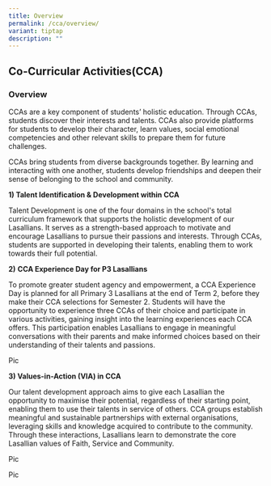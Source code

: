 ```yaml
---
title: Overview
permalink: /cca/overview/
variant: tiptap
description: ""
---
```

<h2>Co-Curricular Activities(CCA)</h2>
<h3>Overview</h3>
<p>CCAs are a key component of students’ holistic education. Through CCAs,
students discover their interests and talents. CCAs also provide platforms
for students to develop their character, learn values, social emotional
competencies and other relevant skills to prepare them for future challenges.</p>
<p>CCAs bring students from diverse backgrounds together. By learning and
interacting with one another, students develop friendships and deepen their
sense of belonging to the school and community.</p>
<p></p>
<p><strong>1) Talent Identification &amp; Development within CCA </strong>
</p>
<p>Talent Development is one of the four domains in the school's total curriculum
framework that supports the holistic development of our Lasallians. It
serves as a strength-based approach to motivate and encourage Lasallians
to pursue their passions and interests. Through CCAs, students are supported
in developing their talents, enabling them to work towards their full potential.</p>
<p><strong>2)</strong>  <strong>CCA Experience Day for P3 Lasallians </strong>
</p>
<p>To promote greater student agency and empowerment, a CCA Experience Day
is planned for all Primary 3 Lasallians at the end of Term 2, before they
make their CCA selections for Semester 2. Students will have the opportunity
to experience three CCAs of their choice and participate in various activities,
gaining insight into the learning experiences each CCA offers. This participation
enables Lasallians to engage in meaningful conversations with their parents
and make informed choices based on their understanding of their talents
and passions.</p>
<p></p>
<p></p>
<p>Pic</p>
<p></p>
<p><strong>3) Values-in-Action (VIA) in CCA </strong>
</p>
<p>Our talent development approach aims to give each Lasallian the opportunity
to maximise their potential, regardless of their starting point, enabling
them to use their talents in service of others. CCA groups establish meaningful
and sustainable partnerships with external organisations, leveraging skills
and knowledge acquired to contribute to the community. Through these interactions,
Lasallians learn to demonstrate the core Lasallian values of Faith, Service
and Community.</p>
<p>Pic</p>
<p>Pic</p>
<p></p>
<p></p>
<p></p>
<p></p>
<p></p>